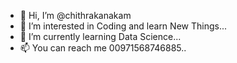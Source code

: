- 👋 Hi, I’m @chithrakanakam
- 👀 I’m interested in Coding and learn New Things...
- 🌱 I’m currently learning Data Science...
- 📫 You can reach me 00971568746885..

<!---
chithrakanakam/chithrakanakam is a ✨ special ✨ repository because its `README.md` (this file) appears on your GitHub profile.
You can click the Preview link to take a look at your changes.
--->
